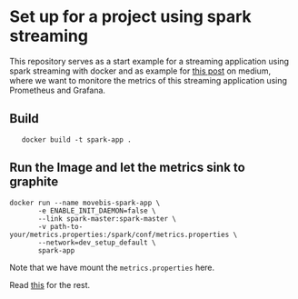 # Set up for a project using spark streaming

This repository serves as a start example for a streaming application using spark streaming with docker and as example for [this post](https://medium.com/@salohyprivat/monitor-spark-streaming-with-prometheus-5b0eff5e318d) on medium, where we want to monitore the metrics of this streaming application using Prometheus and Grafana.

## Build

```
   docker build -t spark-app .
```

## Run the Image and let the metrics sink to graphite

```
docker run --name movebis-spark-app \
       -e ENABLE_INIT_DAEMON=false \
       --link spark-master:spark-master \
       -v path-to-your/metrics.properties:/spark/conf/metrics.properties \
       --network=dev_setup_default \
       spark-app
```

Note that we have mount the `metrics.properties` here.

Read [this](https://medium.com/@salohyprivat/monitor-spark-streaming-with-prometheus-5b0eff5e318d) for the rest.

